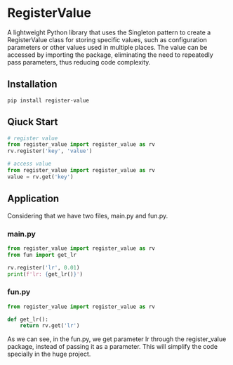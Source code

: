 # RegisterValue
A lightweight Python library that uses the Singleton pattern to create a RegisterValue class for storing specific values, such as configuration parameters or other values used in multiple places. The value can be accessed by importing the package, eliminating the need to repeatedly pass parameters, thus reducing code complexity.

## Installation
```angular2html
pip install register-value
```

## Qiuck Start
```python
# register value
from register_value import register_value as rv
rv.register('key', 'value')
```

```python
# access value
from register_value import register_value as rv
value = rv.get('key')
```

## Application
Considering that we have two files, main.py and fun.py.
### main.py
```python
from register_value import register_value as rv
from fun import get_lr

rv.register('lr', 0.01)
print(f'lr: {get_lr()}')

```
### fun.py
```python
from register_value import register_value as rv

def get_lr():
    return rv.get('lr')
```
As we can see, in the fun.py, we get parameter lr through the register_value package, instead of passing it as a parameter. This will simplify the code specially in the huge project.